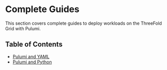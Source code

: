 <h1> Complete Guides </h1>

This section covers complete guides to deploy workloads on the ThreeFold Grid with Pulumi.

<h2>Table of Contents</h2>

- [Pulumi and YAML](./pulumi_yaml.md)
- [Pulumi and Python](./pulumi_python.md)